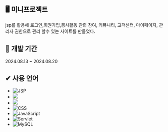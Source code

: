 ## 🖥 미니프로젝트 

jsp를 활용해 로그인,회원가입,봉사활동 관련 참여, 커뮤니티, 고객센터, 마이페이지, 관리자 권한으로 관리 할수 있는 사이트를 만들었다.

## 📝 개발 기간 

2024.08.13 ~ 2024.08.20

## ✔ 사용 언어

- ![JSP](https://img.shields.io/badge/JSP-Working-brightgreen)
- <img src="https://img.shields.io/badge/java-007396?style=for-the-badge&logo=OpenJDK&logoColor=white">
- <img src="https://img.shields.io/badge/HTML5-E34F26?style=for-the-badge&logo=HTML5&logoColor=white">
- ![CSS](https://img.shields.io/badge/CSS-blue)
- 	![JavaScript](https://img.shields.io/badge/javascript-%23323330.svg?style=for-the-badge&logo=javascript&logoColor=%23F7DF1E)  
- ![Servlet](https://img.shields.io/badge/Servlet-Running-green)
- ![MySQL](https://img.shields.io/badge/mysql-4479A1.svg?style=for-the-badge&logo=mysql&logoColor=white)


